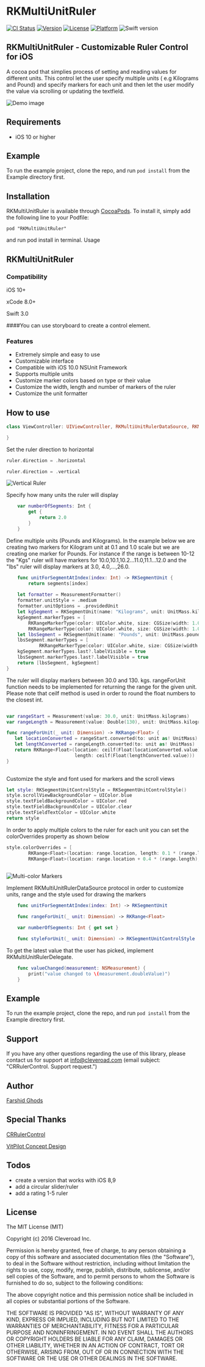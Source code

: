 # RKMultiUnitRuler
[![CI Status](https://travis-ci.org/farshidce/RKMultiUnitRuler.svg?style=flat)](https://travis-ci.org/farshidce/RKMultiUnitRuler)
[![Version](https://img.shields.io/cocoapods/v/RKMultiUnitRuler.svg?style=flat)](http://cocoapods.org/pods/RKMultiUnitRuler)
[![License](https://img.shields.io/cocoapods/l/RKMultiUnitRuler.svg?style=flat)](http://cocoapods.org/pods/RKMultiUnitRuler)
[![Platform](https://img.shields.io/cocoapods/p/RKMultiUnitRuler.svg?style=flat)](http://cocoapods.org/pods/RKMultiUnitRuler)
![Swift version](https://img.shields.io/badge/swift-3.0-orange.svg)


## RKMultiUnitRuler - Customizable Ruler Control for iOS

A cocoa pod that simplies process of setting and reading values for different units. This control let the user
specify multiple units ( e.g Kilograms and Pound) and specify markers for each unit and then let the user
modify the value via scrolling or updating the textfield.

![Demo image](https://s3.amazonaws.com/farshid.ghods.github/rkmultiunitruler-1.gif)


## Requirements
* iOS 10 or higher

## Example

To run the example project, clone the repo, and run `pod install` from the Example directory first.

## Installation

RKMultiUnitRuler is available through [CocoaPods](http://cocoapods.org). To install
it, simply add the following line to your Podfile:

```
pod "RKMultiUnitRuler"
```
and run pod install in terminal.
Usage

## RKMultiUnitRuler

### Compatibility

iOS 10+

xCode 8.0+

Swift 3.0

####You can use storyboard to create a control element.


 
### Features
- Extremely simple and easy to use
- Customizable interface
- Compatible with iOS 10.0 NSUnit Framework
- Supports multiple units
- Customize marker colors based on type or their value
- Customize the width, length and number of markers of the ruler
- Customize the unit formatter


## How to use


```swift
class ViewController: UIViewController, RKMultiUnitRulerDataSource, RKMultiUnitRulerDelegate {

}
```

 Set the ruler direction to horizontal

```swift
ruler.direction = .horizontal
```

```swift
ruler.direction = .vertical
```
![Vertical Ruler](https://s3.amazonaws.com/farshid.ghods.github/ruler-vertical-1.jpg)

Specify how many units the ruler will display

```swift
    var numberOfSegments: Int {
        get {
            return 2.0
        }
    }
```

Define multiple units (Pounds and Kilograms).
In the example below we are creating two markers for Kilogram unit at 0.1 and 1.0 scale but we are creating one marker for Pounds.
For instance if the range is between 10-12 the "Kgs" ruler will have markers for 10.0,10.1,10.2...11.0,11.1...12.0
and the "lbs" ruler will display markers at 3.0, 4.0,...,26.0.


```swift
    func unitForSegmentAtIndex(index: Int) -> RKSegmentUnit {
        return segments[index]
    
    let formatter = MeasurementFormatter()
    formatter.unitStyle = .medium
    formatter.unitOptions = .providedUnit
    let kgSegment = RKSegmentUnit(name: "Kilograms", unit: UnitMass.kilograms, formatter: formatter)
    kgSegment.markerTypes = [
        RKRangeMarkerType(color: UIColor.white, size: CGSize(width: 1.0, height: 35.0), scale: 0.1),
        RKRangeMarkerType(color: UIColor.white, size: CGSize(width: 1.0, height: 50.0), scale: 1.0)]
    let lbsSegment = RKSegmentUnit(name: "Pounds", unit: UnitMass.pounds, formatter: formatter)
    lbsSegment.markerTypes = [
            RKRangeMarkerType(color: UIColor.white, size: CGSize(width: 1.0, height: 35.0), scale: 1.0)]
    kgSegment.markerTypes.last?.labelVisible = true
    lbsSegment.markerTypes.last?.labelVisible = true
    return [lbsSegment, kgSegment]
}


```

The ruler will display markers between 30.0 and 130. kgs. rangeForUnit function needs
to be implemented for returning the range for the given unit. Please note that
ceilf method is used in order to round the float numbers to the closest int.

```swift

var rangeStart = Measurement(value: 30.0, unit: UnitMass.kilograms)
var rangeLength = Measurement(value: Double(130), unit: UnitMass.kilograms)

func rangeForUnit(_ unit: Dimension) -> RKRange<Float> {
   let locationConverted = rangeStart.converted(to: unit as! UnitMass)
   let lengthConverted = rangeLength.converted(to: unit as! UnitMass)
   return RKRange<Float>(location: ceilf(Float(locationConverted.value)),
                         length: ceilf(Float(lengthConverted.value)))
}
    
```


Customize the style and font used for markers and the scroll views

```swift
let style: RKSegmentUnitControlStyle = RKSegmentUnitControlStyle()
style.scrollViewBackgroundColor = UIColor.blue
style.textFieldBackgroundColor = UIColor.red
style.textFieldBackgroundColor = UIColor.clear
style.textFieldTextColor = UIColor.white
return style
```

In order to apply multiple colors to the ruler for each unit you can set the colorOverrides property as shown below

```swift
style.colorOverrides = [
        RKRange<Float>(location: range.location, length: 0.1 * (range.length)): UIColor.red,
        RKRange<Float>(location: range.location + 0.4 * (range.length), length: 0.2 * (range.length)): UIColor.green]
        
```

![Multi-color Markers](https://s3.amazonaws.com/farshid.ghods.github/ruler-color-1.jpg)


Implement RKMultiUnitRulerDataSource protocol in order to customize units, range and the style used for drawing the markers
```swift
    func unitForSegmentAtIndex(index: Int) -> RKSegmentUnit

    func rangeForUnit(_ unit: Dimension) -> RKRange<Float>

    var numberOfSegments: Int { get set }

    func styleForUnit(_ unit: Dimension) -> RKSegmentUnitControlStyle
```

To get the latest value that the user has picked, implement RKMultiUnitRulerDelegate.

```swift
    func valueChanged(measurement: NSMeasurement) {
        print("value changed to \(measurement.doubleValue)")
    }
```


## Example

To run the example project, clone the repo, and run `pod install` from the Example directory first.


## Support

If you have any other questions regarding the use of this library, please contact us for support at info@cleveroad.com (email subject: "CRRulerControl. Support request.") 

## Author

[Farshid Ghods](farshid.ghods@gmail.com)

## Special Thanks

[CRRulerControl](https://github.com/Cleveroad/CRRulerControl)

[VitPilot Concept Design](https://www.behance.net/gallery/42058853/VitPilot-(Mobile-App))

## Todos

- create a version that works with iOS 8,9
- add a circular slider/ruler
- add a rating 1-5 ruler

## License

The MIT License (MIT)

Copyright (c) 2016 Cleveroad Inc.

Permission is hereby granted, free of charge, to any person obtaining a copy
of this software and associated documentation files (the "Software"), to deal
in the Software without restriction, including without limitation the rights
to use, copy, modify, merge, publish, distribute, sublicense, and/or sell
copies of the Software, and to permit persons to whom the Software is
furnished to do so, subject to the following conditions:

The above copyright notice and this permission notice shall be included in all
copies or substantial portions of the Software.

THE SOFTWARE IS PROVIDED "AS IS", WITHOUT WARRANTY OF ANY KIND, EXPRESS OR
IMPLIED, INCLUDING BUT NOT LIMITED TO THE WARRANTIES OF MERCHANTABILITY,
FITNESS FOR A PARTICULAR PURPOSE AND NONINFRINGEMENT. IN NO EVENT SHALL THE
AUTHORS OR COPYRIGHT HOLDERS BE LIABLE FOR ANY CLAIM, DAMAGES OR OTHER
LIABILITY, WHETHER IN AN ACTION OF CONTRACT, TORT OR OTHERWISE, ARISING FROM,
OUT OF OR IN CONNECTION WITH THE SOFTWARE OR THE USE OR OTHER DEALINGS IN THE
SOFTWARE.
